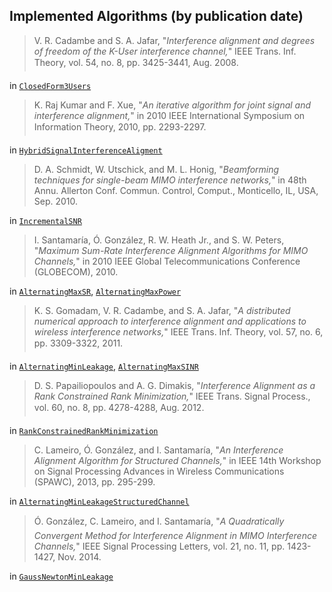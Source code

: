 Implemented Algorithms (by publication date)
--------------------------------------------

> V. R. Cadambe and S. A. Jafar, "*Interference alignment and degrees of 
freedom of the K-User interference channel,*" IEEE Trans. Inf. Theory, 
vol. 54, no. 8, pp. 3425-3441, Aug. 2008.

in [`ClosedForm3Users`](ClosedForm3Users.m)

> K. Raj Kumar and F. Xue, "*An iterative algorithm for joint signal and
  interference alignment,*" in 2010 IEEE International Symposium on
  Information Theory, 2010, pp. 2293-2297.

in [`HybridSignalInterferenceAligment`](HybridSignalInterferenceAligment.m)

> D. A. Schmidt, W. Utschick, and M. L. Honig, "*Beamforming techniques for single-beam MIMO interference networks,*" in 48th Annu. Allerton Conf. Commun. Control, Comput., Monticello, IL, USA, Sep. 2010.
 
in [`IncrementalSNR`](IncrementalSNR.m)

> I. Santamaría, Ó. González, R. W. Heath Jr., and S. W. Peters,
"*Maximum Sum-Rate Interference Alignment Algorithms for MIMO Channels,*"
in 2010 IEEE Global Telecommunications Conference (GLOBECOM), 2010.

in [`AlternatingMaxSR`](AlternatingMaxSR.m), [`AlternatingMaxPower`](AlternatingMaxPower.m)

> K. S. Gomadam, V. R. Cadambe, and S. A. Jafar, "*A distributed numerical 
approach to interference alignment and applications to wireless 
interference networks,*" IEEE Trans. Inf. Theory, vol. 57, no. 6, 
pp. 3309-3322, 2011.

in [`AlternatingMinLeakage`](AlternatingMinLeakage.m), [`AlternatingMaxSINR`](AlternatingMaxSINR.m)

> D. S. Papailiopoulos and A. G. Dimakis, "*Interference Alignment as a 
Rank Constrained Rank Minimization,*" IEEE Trans. Signal Process., vol. 60,
 no. 8, pp. 4278-4288, Aug. 2012.

in [`RankConstrainedRankMinimization`](RankConstrainedRankMinimization.m)

> C. Lameiro, Ó. González, and I. Santamaría, "*An Interference Alignment 
Algorithm for Structured Channels,*" in IEEE 14th Workshop on Signal 
Processing Advances in Wireless Communications (SPAWC), 2013, pp. 295-299.

in [`AlternatingMinLeakageStructuredChannel`](AlternatingMinLeakageStructuredChannel.m)

> Ó. González, C. Lameiro, and I. Santamaría, "*A Quadratically Convergent
  Method for Interference Alignment in MIMO Interference Channels,*"
  IEEE Signal Processing Letters, vol. 21, no. 11, pp. 1423-1427, Nov. 2014.

in [`GaussNewtonMinLeakage`](GaussNewtonMinLeakage.m)